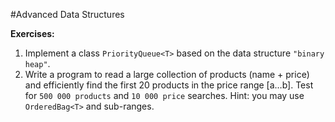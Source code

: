 #Advanced Data Structures

**Exercises:**

01. Implement a class ``PriorityQueue<T>`` based on the data structure ``"binary heap"``.
02. Write a program to read a large collection of products (name + price) and efficiently find the first 20 products in the price range [a…b]. Test for ``500 000 products`` and ``10 000 price`` searches.
Hint: you may use ``OrderedBag<T>`` and sub-ranges.
